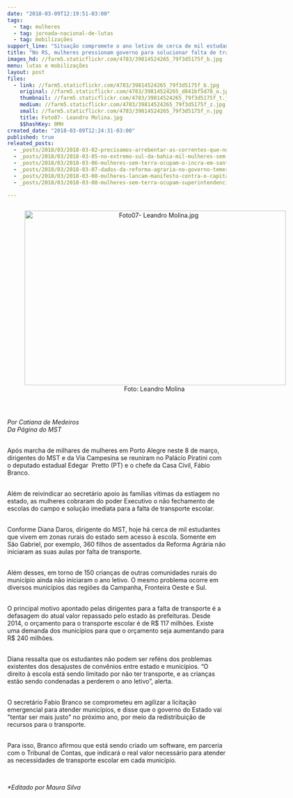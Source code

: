 ```yaml
---
date: "2018-03-09T12:19:51-03:00"
tags:
  - tag: mulheres
  - tag: jornada-nacional-de-lutas
  - tag: mobilizações
support_line: "Situação compromete o ano letivo de cerca de mil estudantes que vivem em áreas rurais do estado\n"
title: "No RS, mulheres pressionam governo para solucionar falta de transporte escolar em assentamentos\n"
images_hd: //farm5.staticflickr.com/4783/39814524265_79f3d5175f_b.jpg
menu: lutas e mobilizações
layout: post
files:
  - link: //farm5.staticflickr.com/4783/39814524265_79f3d5175f_b.jpg
    original: //farm5.staticflickr.com/4783/39814524265_d841bf5d78_o.jpg
    thumbnail: //farm5.staticflickr.com/4783/39814524265_79f3d5175f_t.jpg
    medium: //farm5.staticflickr.com/4783/39814524265_79f3d5175f_z.jpg
    small: //farm5.staticflickr.com/4783/39814524265_79f3d5175f_n.jpg
    title: Foto07- Leandro Molina.jpg
    $$hashKey: 0MH
created_date: "2018-03-09T12:24:31-03:00"
published: true
releated_posts:
  - _posts/2018/03/2018-03-02-precisamos-arrebentar-as-correntes-que-nos-prendem.md
  - _posts/2018/03/2018-03-05-no-extremo-sul-da-bahia-mil-mulheres-sem-terra-ocupam-a-fabrica-de-celulose-da-suzano.md
  - _posts/2018/03/2018-03-06-mulheres-sem-terra-ocupam-o-incra-em-santa-catarina.md
  - _posts/2018/03/2018-03-07-dados-da-reforma-agraria-no-governo-temer-representam-mais-que-falha-e-um-projeto-de-aniquilamento.md
  - _posts/2018/03/2018-03-08-mulheres-lancam-manifesto-contra-o-capital-em-defesa-da-democracia-e-da-soberania-nacional.md
  - _posts/2018/03/2018-03-08-mulheres-sem-terra-ocupam-superintendencia-do-incra-em-brasilia.md

---
```

<div style="text-align:center">
<figure class="image" style="display:inline-block"><img alt="Foto07- Leandro Molina.jpg" height="400" src="//farm5.staticflickr.com/4783/39814524265_79f3d5175f_b.jpg" width="600" />
<figcaption>Foto: Leandro Molina&nbsp;</figcaption>
</figure>
</div>

<p>&nbsp;</p>

<p><em>Por Catiana de Medeiros<br />
Da P&aacute;gina do MST</em></p>

<p><br />
Ap&oacute;s marcha de milhares de mulheres em Porto Alegre neste 8 de mar&ccedil;o, dirigentes do MST e da Via Campesina se reuniram no Pal&aacute;cio Piratini com o deputado estadual Edegar&nbsp; Pretto (PT) e o chefe da Casa Civil, F&aacute;bio Branco.</p>

<p><br />
Al&eacute;m de reivindicar ao secret&aacute;rio apoio &agrave;s fam&iacute;lias v&iacute;timas da estiagem no estado, as mulheres cobraram do poder Executivo o n&atilde;o fechamento de escolas do campo e solu&ccedil;&atilde;o imediata para a falta de transporte escolar.</p>

<p><br />
Conforme Diana Daros, dirigente do MST, hoje h&aacute; cerca de mil estudantes que vivem em zonas rurais do estado sem acesso &agrave; escola. Somente em S&atilde;o Gabriel, por exemplo, 360 filhos de assentados da Reforma Agr&aacute;ria n&atilde;o iniciaram as suas aulas por falta de transporte.</p>

<p><br />
Al&eacute;m desses, em torno de 150 crian&ccedil;as de outras comunidades rurais do munic&iacute;pio ainda n&atilde;o iniciaram o ano letivo. O mesmo problema ocorre em diversos munic&iacute;pios das regi&otilde;es da Campanha, Fronteira Oeste e Sul.</p>

<p><br />
O principal motivo apontado pelas dirigentes para a falta de transporte &eacute; a defasagem do atual valor repassado pelo estado &agrave;s prefeituras. Desde 2014, o or&ccedil;amento para o transporte escolar &eacute; de R$ 117 milh&otilde;es. Existe uma demanda dos munic&iacute;pios para que o or&ccedil;amento seja aumentando para R$ 240 milh&otilde;es.</p>

<p><br />
Diana ressalta que os estudantes n&atilde;o podem ser ref&eacute;ns dos problemas existentes dos desajustes de conv&ecirc;nios entre estado e munic&iacute;pios. &ldquo;O direito &agrave; escola est&aacute; sendo limitado por n&atilde;o ter transporte, e as crian&ccedil;as est&atilde;o sendo condenadas a perderem o ano letivo&rdquo;, alerta.</p>

<p><br />
O secret&aacute;rio Fabio Branco se comprometeu em agilizar a licita&ccedil;&atilde;o emergencial para atender munic&iacute;pios, e disse que o governo do Estado vai &quot;tentar ser mais justo&quot; no pr&oacute;ximo ano, por meio da redistribui&ccedil;&atilde;o de recursos para o transporte.</p>

<p><br />
Para isso, Branco afirmou que est&aacute; sendo criado um software, em parceria com o Tribunal de Contas, que indicar&aacute; o real valor necess&aacute;rio para atender as necessidades de transporte escolar em cada munic&iacute;pio.</p>

<p>&nbsp;</p>

<p><em>*Editado por Maura Silva&nbsp;</em></p>
